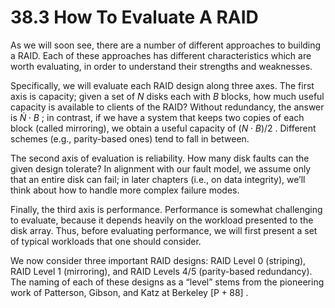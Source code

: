 # 38.3 How To Evaluate A RAID  

As we will soon see, there are a number of different approaches to building a RAID. Each of these approaches has different characteristics which are worth evaluating, in order to understand their strengths and weaknesses.  

Specifically, we will evaluate each RAID design along three axes. The first axis is capacity; given a set of $N$ disks each with $B$ blocks, how much useful capacity is available to clients of the RAID? Without redundancy, the answer is ${ \dot { N } } \cdot B$ ; in contrast, if we have a system that keeps two copies of each block (called mirroring), we obtain a useful capacity of $( N \cdot B ) / 2$ . Different schemes (e.g., parity-based ones) tend to fall in between.  

The second axis of evaluation is reliability. How many disk faults can the given design tolerate? In alignment with our fault model, we assume only that an entire disk can fail; in later chapters (i.e., on data integrity), we’ll think about how to handle more complex failure modes.  

Finally, the third axis is performance. Performance is somewhat challenging to evaluate, because it depends heavily on the workload presented to the disk array. Thus, before evaluating performance, we will first present a set of typical workloads that one should consider.  

We now consider three important RAID designs: RAID Level 0 (striping), RAID Level 1 (mirroring), and RAID Levels 4/5 (parity-based redundancy). The naming of each of these designs as a “level” stems from the pioneering work of Patterson, Gibson, and Katz at Berkeley $\scriptstyle { \left[ { \mathrm { P } } + 8 8 \right] }$ .  


